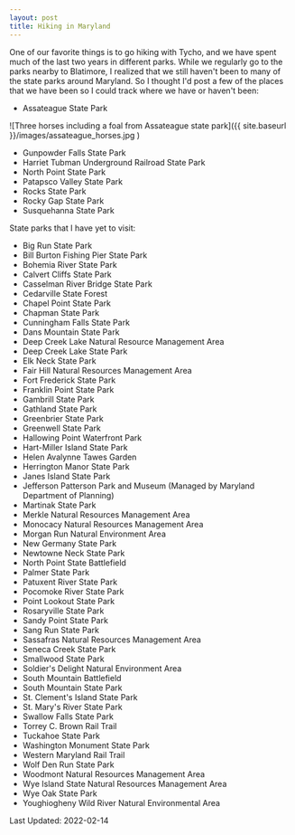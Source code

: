 ```yaml
---
layout: post
title: Hiking in Maryland
---
```


One of our favorite things is to go hiking with Tycho, and we have spent much of the last two years in different parks.  While we regularly go to the parks nearby to Blatimore, I realized that we still haven't been to many of the state parks around Maryland. So I thought I'd post a few of the places that we have been so I could track where we have or haven't been:

* Assateague State Park

![Three horses including a foal from Assateague state park]({{ site.baseurl }}/images/assateague_horses.jpg )

* Gunpowder Falls State Park
* Harriet Tubman Underground Railroad State Park
* North Point State Park
* Patapsco Valley State Park
* Rocks State Park
* Rocky Gap State Park
* Susquehanna State Park



State parks that I have yet to visit:
 
* Big Run State Park
* Bill Burton Fishing Pier State Park
* Bohemia River State Park
* Calvert Cliffs State Park
* Casselman River Bridge State Park
* Cedarville State Forest
* Chapel Point State Park
* Chapman State Park
* Cunningham Falls State Park
* Dans Mountain State Park
* Deep Creek Lake Natural Resource Management Area
* Deep Creek Lake State Park
* Elk Neck State Park
* Fair Hill Natural Resources Management Area
* Fort Frederick State Park
* Franklin Point State Park
* Gambrill State Park
* Gathland State Park
* Greenbrier State Park
* Greenwell State Park
* Hallowing Point Waterfront Park​
* Hart-Miller Island State Park
* Helen Avalynne Tawes Garden
* Herrington Manor State Park
* Janes Island State Park
* Jefferson Patterson Park and Museum (Managed by Maryland Department of Planning)
* Martinak State Park
* Merkle Natural Resources Management Area
* Monocacy Natural Resources Management Area
* Morgan Run Natural Environment Area
* New Germany State Park
* Newtowne Neck State Park
* North Point State Battlefield
* Palmer State Park
* Patuxent River State Park
* Pocomoke River State Park
* Point Lookout State Park
* Rosaryville State Park
* Sandy Point State Park
* Sang Run State Park
* Sassafras Natural Resources Management Area
* Seneca Creek State Park
* Smallwood State Park
* Soldier's Delight Natural Environment Area
* South Mountain Battlefield
* South Mountain State Park
* St. Clement's Island State Park
* St. Mary's River State Park
* Swallow Falls State Park
* Torrey C. Brown Rail Trail
* Tuckahoe State Park
* Washington Monument State Park
* Western Maryland Rail Trail
* Wolf Den Run State Park
* Woodmont Natural Resources Management Area
* Wye Island State Natural Resources Management Area
* Wye Oak State Park
* Youghiogheny Wild River Natural Environmental Area


Last Updated: 2022-02-14
